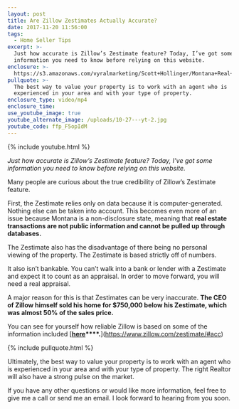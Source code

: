 ```yaml
---
layout: post
title: Are Zillow Zestimates Actually Accurate?
date: 2017-11-20 11:56:00
tags:
  - Home Seller Tips
excerpt: >-
  Just how accurate is Zillow’s Zestimate feature? Today, I’ve got some
  information you need to know before relying on this website.
enclosure: >-
  https://s3.amazonaws.com/vyralmarketing/Scott+Hollinger/Montana+Real+Estate++The+Hollinger+Team+Should+you+trust+Zillow.mp4
pullquote: >-
  The best way to value your property is to work with an agent who is
  experienced in your area and with your type of property.
enclosure_type: video/mp4
enclosure_time:
use_youtube_image: true
youtube_alternate_image: /uploads/10-27---yt-2.jpg
youtube_code: ffp_F5opIdM
---
```



{% include youtube.html %}

*Just how accurate is Zillow’s Zestimate feature? Today, I’ve got some information you need to know before relying on this website.*

Many people are curious about the true credibility of Zillow’s Zestimate feature.

First, the Zestimate relies only on data because it is computer-generated. Nothing else can be taken into account. This becomes even more of an issue because Montana is a non-disclosure state, meaning that **real estate transactions are not public information and cannot be pulled up through databases.**

The Zestimate also has the disadvantage of there being no personal viewing of the property. The Zestimate is based strictly off of numbers.

It also isn’t bankable. You can’t walk into a bank or lender with a Zestimate and expect it to count as an appraisal. In order to move forward, you will need a real appraisal.

A major reason for this is that Zestimates can be very inaccurate. **The CEO of Zillow himself sold his home for $750,000 below his Zestimate, which was almost 50% of the sales price.**

You can see for yourself how reliable Zillow is based on some of the information included [**[here](https://www.zillow.com/zestimate/#acc)****.**](https://www.zillow.com/zestimate/#acc)

{% include pullquote.html %}

Ultimately, the best way to value your property is to work with an agent who is experienced in your area and with your type of property. The right Realtor will also have a strong pulse on the market.

If you have any other questions or would like more information, feel free to give me a call or send me an email. I look forward to hearing from you soon.